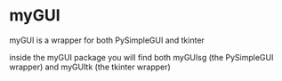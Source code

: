 # myGUI

myGUI is a wrapper for both PySimpleGUI and tkinter 

inside the myGUI package you will find both myGUIsg (the PySimpleGUI wrapper) and myGUItk
(the tkinter wrapper)

